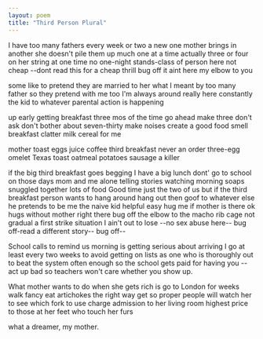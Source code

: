 ```yaml
---
layout: poem
title: "Third Person Plural"
---
```


I have too many fathers
every week or two a new one
mother brings in another
she doesn't pile them up much
one at a time actually three or four
on her string at one time
no one-night stands-class of person here
not cheap --dont read this for a cheap thrill
bug off  it aint here
my elbow to you

some like to pretend
they are married to her
what I meant by too many father
so they pretend with me too
I'm always around
really here constantly the kid
to whatever parental action is happening

up early getting breakfast
three mos of the time
go ahead make three
don't ask don't bother
about seven-thirty make noises
create a good food smell
breakfast clatter
milk cereal for me

mother toast eggs juice coffee
third breakfast
never an order
three-egg omelet
Texas toast oatmeal potatoes
sausage  a killer

if the big third breakfast goes begging
I have a big lunch
dont' go to school on those days
mom and me alone telling stories
watching morning soaps
snuggled together
lots of food
Good time just the two of us
but if the third breakfast person
wants to hang around hang out
then goof to whatever else
he pretends to be
me the naive kid
helpful easy hug me
if mother is there ok
hugs without mother right there bug off
the elbow to the macho rib cage
not gradual
a first strike situation
I ain't out to lose
--no sex abuse here--
bug off-read a different story-- bug off--

School calls to remind us
morning is getting serious
about arriving
I go at least every two weeks
to avoid getting on lists
as one who is thoroughly out
to beat the system
often enough so the school
gets paid for having you
-- act up bad so teachers
won't care whether you show up.

What mother wants to do
when she gets rich
is go to London
for weeks walk fancy
eat artichokes
the right way
get so
proper people will watch her
to see which fork to use
charge admission
to her living room
highest price to those
at her feet who touch her furs

what a dreamer, my mother.
